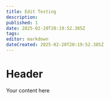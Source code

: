 ```yaml
---
title: Edit Testing
description: 
published: 1
date: 2025-02-20T20:19:52.385Z
tags: 
editor: markdown
dateCreated: 2025-02-20T20:19:52.385Z
---
```


# Header
Your content here